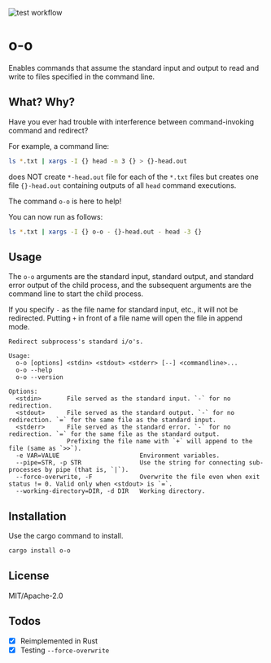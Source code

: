 ![test workflow](https://github.com/tos-kamiya/o-o/workflows/Tests/badge.svg)

o-o
===

Enables commands that assume the standard input and output to read and write to files specified in the command line.

## What? Why?

Have you ever had trouble with interference between command-invoking command and redirect?

For example, a command line:

```sh
ls *.txt | xargs -I {} head -n 3 {} > {}-head.out
```

does NOT create `*-head.out` file for each of the `*.txt` files but creates one file `{}-head.out` containing outputs of all `head` command executions.

The command `o-o` is here to help!

You can now run as follows:

```sh
ls *.txt | xargs -I {} o-o - {}-head.out - head -3 {}
```

## Usage

The `o-o` arguments are the standard input, standard output, and standard error output of the child process, and the subsequent arguments are the command line to start the child process.

If you specify `-` as the file name for standard input, etc., it will not be redirected. Putting `+` in front of a file name will open the file in append mode.

```
Redirect subprocess's standard i/o's.

Usage:
  o-o [options] <stdin> <stdout> <stderr> [--] <commandline>...
  o-o --help
  o-o --version

Options:
  <stdin>       File served as the standard input. `-` for no redirection.
  <stdout>      File served as the standard output. `-` for no redirection. `=` for the same file as the standard input.
  <stderr>      File served as the standard error. `-` for no redirection. `=` for the same file as the standard output.
                Prefixing the file name with `+` will append to the file (same as `>>`).
  -e VAR=VALUE                      Environment variables.
  --pipe=STR, -p STR                Use the string for connecting sub-processes by pipe (that is, `|`).
  --force-overwrite, -F             Overwrite the file even when exit status != 0. Valid only when <stdout> is `=`.
  --working-directory=DIR, -d DIR   Working directory.
```

## Installation

Use the cargo command to install.

```sh
cargo install o-o
```

## License

MIT/Apache-2.0

## Todos

- [x] Reimplemented in Rust
- [x] Testing `--force-overwrite`
